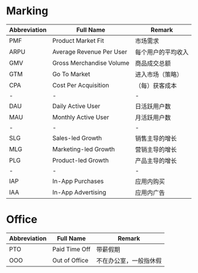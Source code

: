 <!-- 记录一些职场常用的单词缩写 -->
<!-- 2023-10-23 -->

# Marking
| Abbreviation | Full Name | Remark |
| ---- | ---- | ---- |
| PMF | Product Market Fit | 市场需求 |
| ARPU | Average Revenue Per User | 每个用户的平均收入 |
| GMV | Gross Merchandise Volume | 商品成交总额 |
| GTM | Go To Market | 进入市场（策略） |
| CPA | Cost Per Acquisition | （每）获客成本 |
| - | - | - |
| DAU | Daily Active User | 日活跃用户数 |
| MAU | Monthly Active User | 月活跃用户数 |
| - | - | - |
| SLG | Sales-led Growth | 销售主导的增长 |
| MLG | Marketing-led Growth | 营销主导的增长 |
| PLG | Product-led Growth | 产品主导的增长 |
| - | - | - |
| IAP | In-App Purchases | 应用内购买 |
| IAA | In-App Advertising | 应用内广告 |

# Office
| Abbreviation | Full Name | Remark |
| ---- | ---- | ---- |
| PTO | Paid Time Off | 带薪假期 |
| OOO | Out of Office | 不在办公室，一般指休假 |